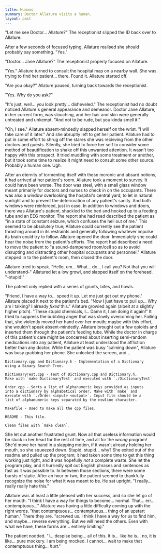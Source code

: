 ```yaml
---
title: Humans
summary: Doctor Allature visits a human.
layout: post
---
```


"Let me see Doctor... Allature?" The receptionist slipped the ID back over to Allature.

After a few seconds of focused typing, Allature realised she should probably say something. "Yes."
<!--more-->
"Doctor... Jane Allature?" The receptionist properly focused on Allature.

"Yes." Allature turned to consult the hospital map on a nearby wall. She was trying to find her patient... there. Found it. Allature started off.

"Are you okay?" Allature paused, turning back towards the receptionist.

"Yes. Why do you ask?"

"It's just, well... you look pretty... disheveled." The receptionist had no doubt noticed Allature's general appearance and demeanor. Doctor Jane Allature, in her current form,
was slouching, and her hair and skin were generally untreated and unkempt. "And not to be rude, but you kinda smell it."

"Oh, I see." Allature absent-mindedly slapped herself on the wrist. "I will take care of it later." And she abruptly left to get her patient.
Allature had to put in some effort to shrug off the stares she was recieving from the other doctors and guests. Silently, she tried to force her self to consider some method
of beautification to shake off this unwanted attention. It wasn't too happy with this prospect. It tried muddling with some treatment or another, but it took some time to realize
it might need to consult some other source. Probably a human one. Ugh.

After an eternity of tormenting itself with these moronic and absurd notions, it had arrived at her patient's room. Allature took a moment to survey. It could have been worse.
The door was steel, with a small glass window meant primarily for doctors and nurses to check in on the occupants. There was also a window overlooking the hospital's central yard,
to let in natural sunlight and to prevent the deterioration of any patient's sanity. And both windows were reinforced, just in case. In addition to windows and doors, there was
Allature's patient, shackled to the bed and hooked up to a feeding tube and an EEG monitor. The report she had read described the patient as "in a state of constant seizure,
which confuses the hell out of me." This seemed to be absolutely true; Allature could currently see the patient thrashing around in its restraints and generally following
whatever impulse its brain could try to follow. Allature opened the door. Immediately she could hear the noise from the patient's efforts. The report had described a need
to move the patient to "a sound-dampened room/cell so as to avoid disrupting and distracting other hospital occupants and personnel." Allature stepped in to the patient's room,
then closed the door.

Allature tried to speak. "Hello, um... What... do... I call you? Not that you will understand-" Allatured let a low growl, and slapped itself on the forehead. "-stupid!"

The patient only replied with a series of grunts, bites, and howls.

"Friend, I have a way to... speed it up. Let me just get out my phone." Allature placed it next to the patient's bed. "Now I just have to pull up... Why am I talking?
I already *fixed* this." Allature growled again (albeit at a slightly higher pitch). "These stupid chemicals, I... Damn it, I am doing it again!" It tried to suppress the
bubbling anger that was slowly overcoming her. Failing that, she violently moved her hand over her mouth; maybe with this effort, she wouldn't speak absent-mindedly. Allature
brought out a few opioids and inserted them through the patient's feeding tube. While the doctor in charge of this patient's care might be concerned about inserting semi-random
medications into any patient, Allature at least understood the affliction better than any doctor. While the patient was busy "calming down", Allature was busy grabbing
her phone. She unlocked the screen, and...

```
Dictionary.cpp and Dictionary.h - Implementation of a Dictionary
using a Binary Search Tree.

DictionaryTest.cpp - Test of Dictionary.cpp and Dictionary.h.
Make with `make DictionaryTest` and executed with `./DictionaryTest`

Order.cpp - Sorts a list of alphanumeric keys provided as inputs
into a dictionary by alphabetical order. Make with `make` and
execute with `./Order <input> <output>`. Input file should be a 
list of alphanumeric keys separated by the newline character.

Makefile - Used to make all the cpp files.

README - This file.

Clean files with `make clean`.
```

She let out another frustrated grunt. Now all that useless information would be stuck in her head for the rest of time, and all for the *wrong* program! She'd move her hand
in a slapping motion, if it wasn't already holding her mouth, so she squeezed down. Stupid, stupid... why? She exited out of the readme and pulled up the program; it had taken some 
time to get this thing working just right, and it was hopefully *not* a complete waste. She let the program play, and it hurriedly spit out English phrases and sentences as fast as 
it was possible to. In between those sections, there were some bursts of static. After an hour or two, the patient seemed to thankfully recognize the noise for what it was meant to be.
He sat upright. "I really... really really hate this."

Allature was at least a little pleased with her success, and so she let go of her mouth. "I think I have a way for things to become... normal. That... err... contemptuous..." Allature
was having a little difficulty coming up with the right words. "that contemptuous... contemptuous... thing of an upstart human," There they are. "screwed us. I think I have a way for 
us to find him, and maybe... reverse everything. But we will need the others. Even with what we have, these forms are... entirely limiting."

The patient nodded. "I... despise being... all of this. It is... like he is... no, it is like... pure mockery. I am being mocked. I cannot... wait to make that contemptuous thing...
*hurt*."